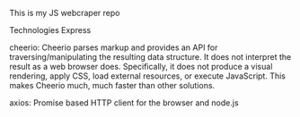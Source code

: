 This is my JS webcraper repo

Technologies
Express

cheerio: Cheerio parses markup and provides an API for traversing/manipulating the resulting data structure. It does not interpret the result as a web browser does. Specifically, it does not produce a visual rendering, apply CSS, load external resources, or execute JavaScript. This makes Cheerio much, much faster than other solutions.

axios: Promise based HTTP client for the browser and node.js
